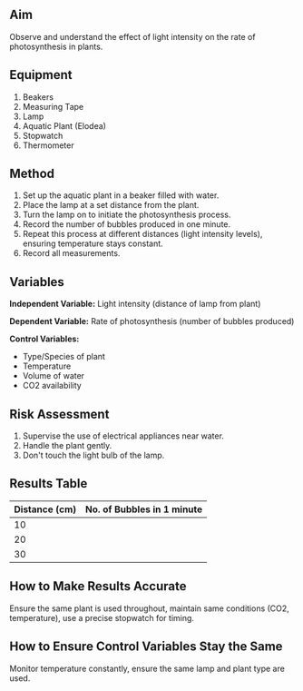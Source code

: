## Aim
Observe and understand the effect of light intensity on the rate of photosynthesis in plants.

## Equipment
1. Beakers
2. Measuring Tape
3. Lamp
4. Aquatic Plant (Elodea)
5. Stopwatch
6. Thermometer

## Method
1. Set up the aquatic plant in a beaker filled with water.
2. Place the lamp at a set distance from the plant.
3. Turn the lamp on to initiate the photosynthesis process.
4. Record the number of bubbles produced in one minute.
5. Repeat this process at different distances (light intensity levels), ensuring temperature stays constant.
6. Record all measurements.

## Variables
**Independent Variable:** Light intensity (distance of lamp from plant) 

**Dependent Variable:** Rate of photosynthesis (number of bubbles produced) 

**Control Variables:** 
- Type/Species of plant
- Temperature
- Volume of water
- CO2 availability 

## Risk Assessment
1. Supervise the use of electrical appliances near water.
2. Handle the plant gently.
3. Don't touch the light bulb of the lamp.

## Results Table
| Distance (cm) | No. of Bubbles in 1 minute |
| ------------- | -------------------------- |
| 10            |                            |
| 20            |                            |
| 30            |                            |

## How to Make Results Accurate
Ensure the same plant is used throughout, maintain same conditions (CO2, temperature), use a precise stopwatch for timing. 

## How to Ensure Control Variables Stay the Same
Monitor temperature constantly, ensure the same lamp and plant type are used.
